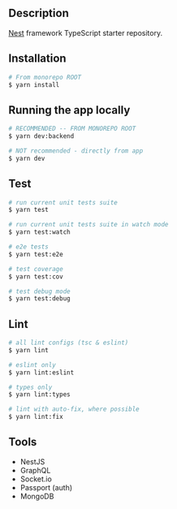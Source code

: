 ## Description

[Nest](https://github.com/nestjs/nest) framework TypeScript starter repository.

## Installation

```bash
# From monorepo ROOT
$ yarn install
```

## Running the app locally

```bash
# RECOMMENDED -- FROM MONOREPO ROOT
$ yarn dev:backend

# NOT recommended - directly from app
$ yarn dev
```

## Test

```bash
# run current unit tests suite
$ yarn test

# run current unit tests suite in watch mode
$ yarn test:watch

# e2e tests
$ yarn test:e2e

# test coverage
$ yarn test:cov

# test debug mode
$ yarn test:debug
```

## Lint

```bash
# all lint configs (tsc & eslint)
$ yarn lint

# eslint only
$ yarn lint:eslint

# types only
$ yarn lint:types

# lint with auto-fix, where possible
$ yarn lint:fix
```
## Tools

- NestJS
- GraphQL
- Socket.io
- Passport (auth)
- MongoDB
